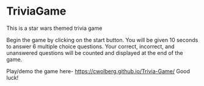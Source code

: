 # TriviaGame
This is a star wars themed trivia game

Begin the game by clicking on the start button. 
You will be given 10 seconds to answer 6 multiple choice questions.
Your correct, incorrect, and unanswered questions will be counted and displayed at the end of the game.

Play/demo the game here- https://cwolberg.github.io/Trivia-Game/
Good luck!
